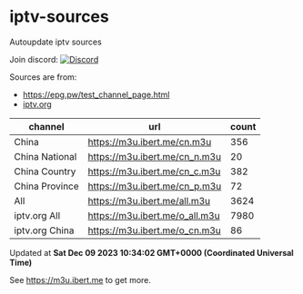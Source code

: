 # iptv-sources

Autoupdate iptv sources

Join discord: [![Discord](https://dcbadge.vercel.app/api/server/betxHcsTqa)](https://discord.gg/betxHcsTqa)

Sources are from:

- <https://epg.pw/test_channel_page.html>
- [iptv.org](https://github.com/iptv-org/iptv)

| channel | url | count |
| ------- | --- | ----- |
| China | <https://m3u.ibert.me/cn.m3u> | 356 |
| China National | <https://m3u.ibert.me/cn_n.m3u> | 20 |
| China Country | <https://m3u.ibert.me/cn_c.m3u> | 382 |
| China Province | <https://m3u.ibert.me/cn_p.m3u> | 72 |
| All | <https://m3u.ibert.me/all.m3u> | 3624 |
| iptv.org All | <https://m3u.ibert.me/o_all.m3u> | 7980 |
| iptv.org China | <https://m3u.ibert.me/o_cn.m3u> | 86 |

Updated at **Sat Dec 09 2023 10:34:02 GMT+0000 (Coordinated Universal Time)**

See <https://m3u.ibert.me> to get more.
